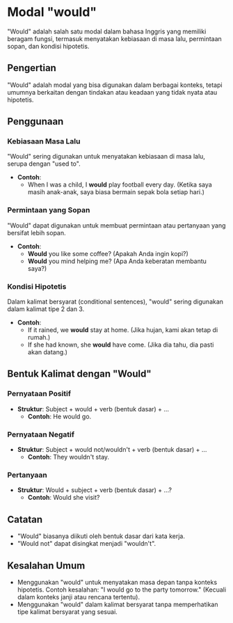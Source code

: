 # Modal "would"

"Would" adalah salah satu modal dalam bahasa Inggris yang memiliki beragam fungsi, termasuk menyatakan kebiasaan di masa lalu, permintaan sopan, dan kondisi hipotetis.

## Pengertian

"Would" adalah modal yang bisa digunakan dalam berbagai konteks, tetapi umumnya berkaitan dengan tindakan atau keadaan yang tidak nyata atau hipotetis.

## Penggunaan

### Kebiasaan Masa Lalu

"Would" sering digunakan untuk menyatakan kebiasaan di masa lalu, serupa dengan "used to".

- **Contoh**:
  - When I was a child, I **would** play football every day. (Ketika saya masih anak-anak, saya biasa bermain sepak bola setiap hari.)

### Permintaan yang Sopan

"Would" dapat digunakan untuk membuat permintaan atau pertanyaan yang bersifat lebih sopan.

- **Contoh**:
  - **Would** you like some coffee? (Apakah Anda ingin kopi?)
  - **Would** you mind helping me? (Apa Anda keberatan membantu saya?)

### Kondisi Hipotetis

Dalam kalimat bersyarat (conditional sentences), "would" sering digunakan dalam kalimat tipe 2 dan 3.

- **Contoh**:
  - If it rained, we **would** stay at home. (Jika hujan, kami akan tetap di rumah.)
  - If she had known, she **would** have come. (Jika dia tahu, dia pasti akan datang.)

## Bentuk Kalimat dengan "Would"

### Pernyataan Positif

- **Struktur**: Subject + would + verb (bentuk dasar) + ...
  - **Contoh**: He would go.

### Pernyataan Negatif

- **Struktur**: Subject + would not/wouldn't + verb (bentuk dasar) + ...
  - **Contoh**: They wouldn't stay.

### Pertanyaan

- **Struktur**: Would + subject + verb (bentuk dasar) + ...?
  - **Contoh**: Would she visit?

## Catatan

- "Would" biasanya diikuti oleh bentuk dasar dari kata kerja.
- "Would not" dapat disingkat menjadi "wouldn't".

## Kesalahan Umum

- Menggunakan "would" untuk menyatakan masa depan tanpa konteks hipotetis. Contoh kesalahan: "I would go to the party tomorrow." (Kecuali dalam konteks janji atau rencana tertentu).
- Menggunakan "would" dalam kalimat bersyarat tanpa memperhatikan tipe kalimat bersyarat yang sesuai.

